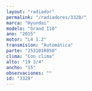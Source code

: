 ```yaml
---
layout: "radiador"
permalink: "/radiadores/3328/"
marca: "Hyundai"
modelo: "Grand I10"
ano: "2015"
motor: "L4 1.2"
transmision: "Automática"
parte: "253101R050"
clima: "Con clima"
alto: "19 3/4"
ancho: "15"
observaciones: ""
id: "3328"
---
```


